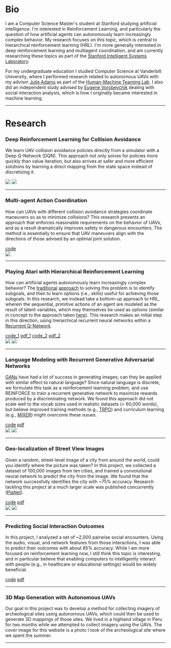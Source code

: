 
# Bio

I am a Computer Science Master's student at Stanford studying artificial intelligence. I'm interested in Reinforcement Learning, and particularly the question of how artificial agents can autonomously learn increasingly complex behavior. My research focuses on this topic, which is central to hierarchical reinforcement learning (HRL). I'm more generally interested in deep reinforcement learning and multiagent coordination, and am currently researching these topics as part of the <a href="http://web.stanford.edu/group/sisl/cgi-bin/wordpress/people/" class="md-link">Stanford Intelligent Systems Laboratory</a>. 

For my undergraduate education I studied Computer Science at Vanderbilt University, where I performed research related to autonomous UAVs with my advisor <a href="http://engineering.vanderbilt.edu/bio/julie-adams" class="md-link">Julie Adams</a> as part of the <a href="http://eecs.vanderbilt.edu/research/hmtl/wp/" class="md-link">Human-Machine Teaming Lab</a>. I also did an independent study advised by <a href="http://engineering.vanderbilt.edu/bio/eugene-vorobeychik" class="md-link">Eugene Vorobeychik</a> dealing with social interaction analysis, which is how I originally became interested in machine learning.

---

# Research

### Deep Reinforcement Learning for Collision Avoidance
We learn UAV collision avoidance policies directly from a simulator with a Deep Q-Network (DQN). This approach not only solves for policies more quickly than value iteration, but also arrives at safer and more efficient solutions by learning a direct mapping from the state space instead of discretizing it. 

<div id="content-wrapper">
    <div id="content">
        <img class="small-img" src="{{ site.github.url }}/media/policy_-180.gif" />
        <img class="small-img" src="{{ site.github.url }}/media/value_-180.gif" />
    </div>
</div>

---

### Multi-agent Action Coordination
How can UAVs with different collision avoidance strategies coordinate maneuvers so as to minimize collisions? This research presents an approach that enforces reasonable requirements on the behavior of UAVs, and as a result dramatically improves safety in dangerous encounters. The method is essentially to ensure that UAV maneuvers align with the directions of those advised by an optimal joint solution. 

<div>
<a href="https://github.com/sisl/HorizontalCoordUAVs" class="md-link">code</a>
</div>

<div id="content-wrapper">
    <div id="content">
            <img class="med-img" src="{{ site.github.url }}/media/joint_actions.png" />
    </div>
</div>

---

### Playing Atari with Hierarchical Reinforcement Learning 
How can artificial agents autonomously learn increasingly complex behavior? The <a href="http://people.idsia.ch/~juergen/subgoals.html" class="md-link">traditional</a> <a href="https://people.cs.umass.edu/~mahadeva/papers/hrl.pdf" class="md-link">approach</a> to solving this problem is to identify subgoals, and then to learn options (i.e., skills) useful for achieving those subgoals. In this research, we instead take a bottom-up approach to HRL, wherein the sequential, primitive actions of an agent are modeled as the result of latent variables, which may themselves be used as options (similar in concept to the approach taken <a href="http://www.ausy.tu-darmstadt.de/uploads/Site/EditPublication/Daniel2016JMLR.pdf" class="md-link">here</a>). This research makes an initial step in this direction, using hierarchical recurrent neural networks within a <a href="https://arxiv.org/abs/1507.06527" class="md-link">Recurrent Q-Network</a>.

<div>
<a href="https://github.com/wulfebw/hierarchical_rl" class="md-link">code_1</a>
<a href="{{ site.github.url }}/assets/CS239_Final_Paper.pdf" class="md-link">pdf_1</a>
<a href="https://github.com/wulfebw/playing_atari" class="md-link">code_2</a>
<a href="{{ site.github.url }}/assets/CS221_Final_Paper.pdf" class="md-link">pdf_2</a>
</div>

<div id="content-wrapper">
    <div id="content">
        <div>
            <img class="small-img" src="{{ site.github.url }}/media/hsRQN.jpg" />
            <img class="small-img" src="{{ site.github.url }}/media/sRQN.jpg" />
        </div>
    </div>
</div>

---

### Language Modeling with Recurrent Generative Adversarial Networks
<a href="https://arxiv.org/abs/1406.2661" class="md-link">GANs</a> have had a lot of success in generating images; can they be applied with similar effect to natural language? Since natural language is discrete, we formulate this task as a reinforcement learning problem, and use REINFORCE to train a recurrent generative network to maximize rewards produced by a discriminating network. We found this approach did not scale well to the vocab sizes used in realistic datasets (> 60,000 words), but believe improved training methods (e.g., <a href="https://arxiv.org/abs/1502.05477" class="md-link">TRPO</a>) and curriculum learning (e.g., <a href="https://arxiv.org/abs/1511.06732" class="md-link">MIXER</a>) might overcome these issues.

<div>
<a href="https://github.com/wulfebw/adversarial_rl" class="md-link">code</a>
<a href="{{ site.github.url }}/assets/CS224d_Final_Paper.pdf" class="md-link">pdf</a>
</div>

<div id="content-wrapper">
    <div id="content">
        <div>
            <img class="small-img" src="{{ site.github.url }}/media/sine.gif" />
            <img class="small-img" src="{{ site.github.url }}/media/circle.gif" />
        </div>
    </div>
</div>


---

### Geo-localization of Street View Images
Given a random, street-level image of a city from around the world, could you identify where the picture was taken? In this project, we collected a dataset of 100,000 images from ten cities, and trained a convolutional neural network to predict the city from the image. We found that the network successfully identifies the city with ~75% accuracy. Research tackling this project at a much larger scale was published concurrently (<a href="https://arxiv.org/abs/1602.05314" class="md-link">PlaNet</a>).

<div>
<a href="https://github.com/wulfebw/LittlePlaNet-Models" class="md-link">code</a>
<a href="{{ site.github.url }}/assets/CS231n_Final_Paper.pdf" class="md-link">pdf</a>
</div>

<div id="content-wrapper">
    <div id="content">
        <div>
            <img class="small-img" src="{{ site.github.url }}/media/tsne.png" />
            <img class="small-img" src="{{ site.github.url }}/media/inclusion.png" />
        </div>
    </div>
</div>

---

### Predicting Social Interaction Outcomes
In this project, I analyzed a set of ~2,000 pairwise social encounters. Using the audio, visual, and network features from those interactions, I was able to predict their outcomes with about 85% accuracy. While I am more focused on reinforcement learning now, I still think this topic is interesting, and in particular believe that enabling computers to intelligently interact with people (e.g., in healthcare or educational settings) would be widely beneficial.

<div>
<a href="https://github.com/wulfebw/Independent_Study" class="md-link">code</a>
<a href="{{ site.github.url }}/assets/IS_Final_Paper.pdf" class="md-link">pdf</a>
</div>

---

### 3D Map Generation with Autonomous UAVs
Our goal in this project was to develop a method for collecting imagery of archeological sites using autonomous UAVs, which could then be used to generate 3D mappings of those sites. We lived in a highland village in Peru for two months while we attempted to collect imagery using the UAVs. The cover image for this website is a photo I took of the archeological site where we spent the summer. 

---


